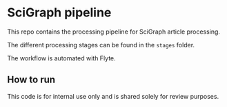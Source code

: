 # SciGraph pipeline

This repo contains the processing pipeline for SciGraph article processing.

The different processing stages can be found in the `stages` folder.

The workflow is automated with Flyte.

## How to run

This code is for internal use only and is shared solely for review purposes.
